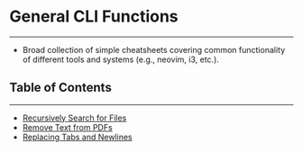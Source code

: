 # General CLI Functions
---
- Broad collection of simple cheatsheets covering common functionality of different tools and systems (e.g., neovim, i3, etc.).
## Table of Contents
---
- [Recursively Search for Files](./Recursively%20Search%20for%20Files.md)
- [Remove Text from PDFs](./Remove%20Text%20from%20PDFs.md)
- [Replacing Tabs and Newlines](./Replacing%20Tabs%20and%20Newlines.md)
